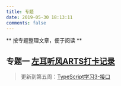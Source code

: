 ```yaml
---
title: 专题
date: 2019-05-30 18:13:11
comments: false
---
```

** 按专题整理文章，便于阅读 **

## 专题一 [左耳听风ARTS打卡记录](/2019/05/30/左耳听风ARTS打卡记录/)
> 更新到第五周：[TypeScript学习3-接口](/2019/06/04/TypeScript学习3-接口/)